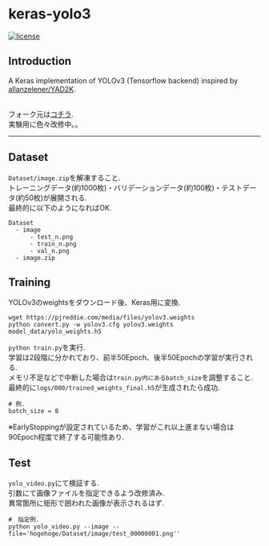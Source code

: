 # keras-yolo3

[![license](https://img.shields.io/github/license/mashape/apistatus.svg)](LICENSE)

## Introduction

A Keras implementation of YOLOv3 (Tensorflow backend) inspired by [allanzelener/YAD2K](https://github.com/allanzelener/YAD2K).<br><br>

フォーク元は[コチラ](https://github.com/qqwweee/keras-yolo3).<br>
実験用に色々改修中。。<br>

---

## Dataset

`Dataset/image.zip`を解凍すること.<br>
トレーニングデータ(約1000枚)・バリデーションデータ(約100枚)・テストデータ(約50枚)が展開される.<br>
最終的に以下のようになればOK.<br>
```
Dataset
  - image
      - test_n.png
      - train_n.png
      - val_n.png
  - image.zip
```


## Training

YOLOv3のweightsをダウンロード後、Keras用に変換.<br>
```
wget https://pjreddie.com/media/files/yolov3.weights
python convert.py -w yolov3.cfg yolov3.weights model_data/yolo_weights.h5
```

`python train.py`を実行.<br>
学習は2段階に分かれており、前半50Epoch、後半50Epochの学習が実行される.<br>
メモリ不足などで中断した場合は`train.py内にあるbatch_size`を調整すること.<br>
最終的に`logs/000/trained_weights_final.h5`が生成されたら成功.<br>
```
# 例.
batch_size = 8
```
※EarlyStoppingが設定されているため、学習がこれ以上進まない場合は90Epoch程度で終了する可能性あり.<br>


## Test

`yolo_video.py`にて検証する.<br>
引数にて画像ファイルを指定できるよう改修済み.<br>
異常箇所に矩形で囲われた画像が表示されるはず.<br>
```
#　指定例.
python yolo_video.py --image --file='hogehoge/Dataset/image/test_00000001.png''
```
